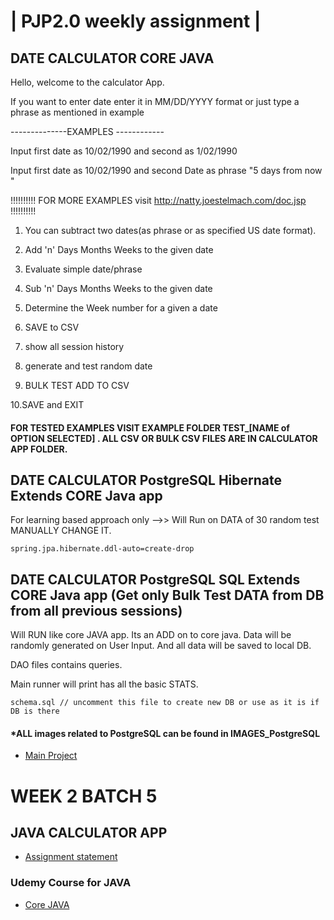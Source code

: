 | PJP2.0 weekly assignment |
===========================

## DATE CALCULATOR CORE JAVA


Hello, welcome to the calculator App.

If you want to enter date enter it in MM/DD/YYYY format or just type a phrase as mentioned in example

--------------EXAMPLES ------------

 Input first date as 10/02/1990  and second as 1/02/1990

 Input first date as 10/02/1990  and second Date as phrase "5 days from now "

!!!!!!!!!!     FOR MORE EXAMPLES visit http://natty.joestelmach.com/doc.jsp     !!!!!!!!!!

1. You can subtract two dates(as phrase or as specified US date format).

2. Add 'n' Days  Months Weeks to the given date

3. Evaluate simple date/phrase

4. Sub 'n' Days Months Weeks to the given date

5. Determine the Week number for a given a date

6. SAVE to CSV

7. show all session history

8. generate and test random date

9. BULK TEST ADD TO CSV

10.SAVE and EXIT



#### FOR TESTED EXAMPLES VISIT EXAMPLE FOLDER TEST_[NAME of OPTION SELECTED] . ALL CSV OR BULK CSV FILES ARE IN CALCULATOR APP FOLDER.


## DATE CALCULATOR PostgreSQL Hibernate Extends CORE Java app 

For learning based approach only -->> Will Run on DATA of 30 random test MANUALLY CHANGE IT. 

```
spring.jpa.hibernate.ddl-auto=create-drop 
```

## DATE CALCULATOR PostgreSQL SQL Extends CORE Java app (Get only Bulk Test DATA from DB from all previous sessions)

Will RUN like core JAVA app. Its an ADD on to core java. Data will be randomly generated on User Input. And all data will be saved to local DB. 

DAO files contains queries.

Main runner will print has all the basic STATS.

```
schema.sql // uncomment this file to create new DB or use as it is if DB is there
```
#### *ALL images related to PostgreSQL can be found in IMAGES_PostgreSQL


* [Main Project](https://github.com/mukeshbasira/PJP2.0)

# WEEK 2 BATCH 5

## JAVA CALCULATOR APP

- [Assignment statement](https://github.com/mukeshbasira/PJP2.0/blob/week2_java_calculator/Assignments/Week%202%20Assignment.pdf)

### Udemy Course for JAVA
- [Core JAVA](https://www.udemy.com/course/corejavamadeeasy/?utm_source=adwords&utm_medium=udemyads&utm_campaign=Java_v.PROF_la.EN_cc.INDIA_ti.6336&utm_content=deal4584&utm_term=_._ag_81264948185_._ad_437511380830_._kw__._de_c_._dm__._pl__._ti_dsa-774930034289_._li_20468_._pd__._&matchtype=b&gclid=Cj0KCQjwp4j6BRCRARIsAGq4yMFnZ0r3p7Y5MurcShhWn-fBpqXo3v8N_C2Qw1zwyWXbK0fRHN5S8nQaApduEALw_wcB)
